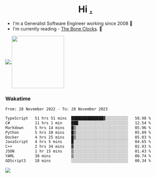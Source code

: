 <h1 align="center">Hi <a href="https://www.hackerrank.com/erasmosaraujo">.</a></h1>
 
- I'm a Generalist Software Engineer working  since 2008 🚀
- I'm currently reading - <a href="https://www.amazon.ca/Bone-Clocks-David-Mitchell/dp/0340921625">The Bone Clocks</a>. 📘
  
<p align="left">
  <a href="https://github.com/erasmosoares/github-readme-stats">
    <img
      align="center"
      src="https://github-readme-stats.vercel.app/api/top-langs/?username=erasmosoares&theme=radical&layout=compact"
    />
  </a>
  <a href="https://github.com/erasmosoares/github-readme-stats">
    <img
      align="center"
      height="165"
      src="https://github-readme-stats.vercel.app/api?username=erasmosoares&theme=radical&count_private=true&show_icons=true&custom_title=Github%20Status&hide=issues"
    />
  </a>
</p>

<!--
 ### Repo 
 
<p align="left">
 <a href="https://github.com/erasmosoares/github-readme-stats">
    <img
      align="center"
      height="165"
      src="https://github-readme-stats.vercel.app/api/pin?username=erasmosoares&repo=sample-node&title_color=fff&icon_color=f9f9f9&text_color=9f9f9f&bg_color=151515"
    />
  </a>
  <a href="https://github.com/erasmosoares/github-readme-stats">
    <img
      align="center"
      height="165"
      src="https://github-readme-stats.vercel.app/api/pin?username=erasmosoares&repo=sample-node&title_color=fff&icon_color=f9f9f9&text_color=9f9f9f&bg_color=151515"
    />
  </a>
</p>
-->

 ### Wakatime 

<!--START_SECTION:waka-->

```txt
From: 28 November 2022 - To: 28 November 2023

TypeScript   51 hrs 51 mins  ██████████████▓░░░░░░░░░░   58.98 %
C#           11 hrs 1 min    ███░░░░░░░░░░░░░░░░░░░░░░   12.54 %
Markdown     5 hrs 14 mins   █▒░░░░░░░░░░░░░░░░░░░░░░░   05.96 %
Python       5 hrs 10 mins   █▒░░░░░░░░░░░░░░░░░░░░░░░   05.89 %
Docker       4 hrs 25 mins   █▒░░░░░░░░░░░░░░░░░░░░░░░   05.03 %
JavaScript   4 hrs 5 mins    █░░░░░░░░░░░░░░░░░░░░░░░░   04.65 %
C++          2 hrs 34 mins   ▓░░░░░░░░░░░░░░░░░░░░░░░░   02.93 %
JSON         1 hr 15 mins    ▒░░░░░░░░░░░░░░░░░░░░░░░░   01.43 %
YAML         38 mins         ▒░░░░░░░░░░░░░░░░░░░░░░░░   00.74 %
GDScript3    18 mins         ░░░░░░░░░░░░░░░░░░░░░░░░░   00.34 %
```

<!--END_SECTION:waka-->

![](https://komarev.com/ghpvc/?username=erasmosoares&color=brightgreen)
